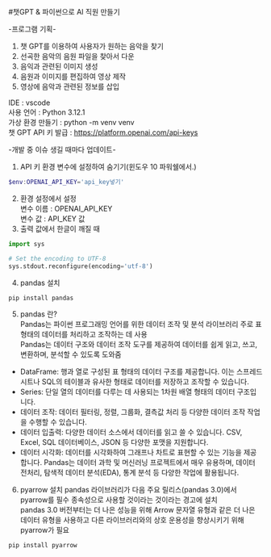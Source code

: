 #챗GPT & 파이썬으로 AI 직원 만들기  

-프로그램 기획-
1. 챗 GPT를 이용하여 사용자가 원하는 음악을 찾기
2. 선곡한 음악의 음원 파일을 찾아서 다운
3. 음익과 관련된 이미지 생성
4. 음원과 이미지를 편집하여 영상 제작
5. 영상에 음악과 관련된 정보를 삽입

IDE : vscode  
사용 언어 : Python 3.12.1  
가상 환경 만들기 : python -m venv venv   
챗 GPT API 키 발급 : https://platform.openai.com/api-keys  

-개발 중 이슈 생길 때마다 업데이트-
1. API 키 환경 변수에 설정하여 숨기기(윈도우 10 파워쉘에서.)
```powershell
$env:OPENAI_API_KEY='api_key넣기'
```
2. 환경 설정에서 설정  
변수 이름 : OPENAI_API_KEY  
변수 값 : API_KEY 값  
3. 출력 값에서 한글이 깨질 때
```py
import sys

# Set the encoding to UTF-8
sys.stdout.reconfigure(encoding='utf-8')
```
4. pandas 설치
```py
pip install pandas
```
5. pandas 란?  
Pandas는 파이썬 프로그래밍 언어를 위한 데이터 조작 및 분석 라이브러리
주로 표 형태의 데이터를 처리하고 조작하는 데 사용  
Pandas는 데이터 구조와 데이터 조작 도구를 제공하여 데이터를 쉽게 읽고, 쓰고, 변환하며, 분석할 수 있도록 도와줌  
- DataFrame: 행과 열로 구성된 표 형태의 데이터 구조를 제공합니다. 이는 스프레드시트나 SQL의 테이블과 유사한 형태로 데이터를 저장하고 조작할 수 있습니다.
- Series: 단일 열의 데이터를 다루는 데 사용되는 1차원 배열 형태의 데이터 구조입니다.
- 데이터 조작: 데이터 필터링, 정렬, 그룹화, 결측값 처리 등 다양한 데이터 조작 작업을 수행할 수 있습니다.
- 데이터 입출력: 다양한 데이터 소스에서 데이터를 읽고 쓸 수 있습니다. CSV, Excel, SQL 데이터베이스, JSON 등 다양한 포맷을 지원합니다.
- 데이터 시각화: 데이터를 시각화하여 그래프나 차트로 표현할 수 있는 기능을 제공합니다.
Pandas는 데이터 과학 및 머신러닝 프로젝트에서 매우 유용하며, 데이터 전처리, 탐색적 데이터 분석(EDA), 통계 분석 등 다양한 작업에 활용됩니다.

6. pyarrow 설치
pandas 라이브러리가 다음 주요 릴리스(pandas 3.0)에서 pyarrow를 필수 종속성으로 사용할 것이라는 것이라는 경고에 설치  
pandas 3.0 버전부터는 더 나은 성능을 위해 Arrow 문자열 유형과 같은 
더 나은 데이터 유형을 사용하고 다른 라이브러리와의 상호 운용성을 향상시키기 위해 pyarrow가 필요
```py
pip install pyarrow
```